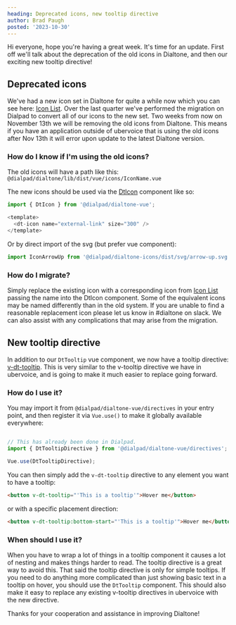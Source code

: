 ```yaml
---
heading: Deprecated icons, new tooltip directive
author: Brad Paugh
posted: '2023-10-30'
---
```

<!-- Note the date must be in this format YYYY-M-D and wrapped in single quotes -->

<BlogPost :author="$frontmatter.author" :posted="parse($frontmatter.posted, 'y-M-d', new Date())" :heading="$frontmatter.heading">

Hi everyone, hope you're having a great week. It's time for an update. First off we'll talk about the deprecation of the old icons in Dialtone, and then our exciting new tooltip directive!

## Deprecated icons

We've had a new icon set in Dialtone for quite a while now which you can see here: [Icon List](https://dialpad.design/components/icon). Over the last quarter we've performed the migration on Dialpad to convert all of our icons to the new set. Two weeks from now on November 13th we will be removing the old icons from Dialtone. This means if you have an application outside of ubervoice that is using the old icons after Nov 13th it will error upon update to the latest Dialtone version.

### How do I know if I'm using the old icons?

The old icons will have a path like this: `@dialpad/dialtone/lib/dist/vue/icons/IconName.vue`

The new icons should be used via the [DtIcon](https://vue.dialpad.design/?path=/story/components-icon--default) component like so:

```js
import { DtIcon } from '@dialpad/dialtone-vue';

<template>
  <dt-icon name="external-link" size="300" />
</template>
```

Or by direct import of the svg (but prefer vue component):

```js
import IconArrowUp from '@dialpad/dialtone-icons/dist/svg/arrow-up.svg';
```

### How do I migrate?

Simply replace the existing icon with a corresponding icon from [Icon List](https://dialpad.design/components/icon) passing the name into the DtIcon component. Some of the equivalent icons may be named differently than in the old system. If you are unable to find a reasonable replacement icon please let us know in #dialtone on slack. We can also assist with any complications that may arise from the migration.

## New tooltip directive

In addition to our `DtTooltip` vue component, we now have a tooltip directive: [v-dt-tooltip](https://vue.dialpad.design/?path=/docs/directives-tooltip--docs). This is very similar to the v-tooltip directive we have in ubervoice, and is going to make it much easier to replace going forward.

### How do I use it?

You may import it from `@dialpad/dialtone-vue/directives` in your entry point, and then register it via `Vue.use()` to make it globally available everywhere:

```js

// This has already been done in Dialpad.
import { DtTooltipDirective } from '@dialpad/dialtone-vue/directives';

Vue.use(DtTooltipDirective);
```

You can then simply add the `v-dt-tooltip` directive to any element you want to have a tooltip:

```html
<button v-dt-tooltip="'This is a tooltip'">Hover me</button>
```

or with a specific placement direction:

```html
<button v-dt-tooltip:bottom-start="'This is a tooltip'">Hover me</button>
```

### When should I use it?

When you have to wrap a lot of things in a tooltip component it causes a lot of nesting and makes things harder to read. The tooltip directive is a great way to avoid this. That said the tooltip directive is only for simple tooltips. If you need to do anything more complicated than just showing basic text in a tooltip on hover, you should use the `DtTooltip` component. This should also make it easy to replace any existing v-tooltip directives in ubervoice with the new directive.

Thanks for your cooperation and assistance in improving Dialtone!
</BlogPost>

<script setup>
import BlogPost from '@baseComponents/BlogPost.vue';
import { parse } from 'date-fns';
</script>
